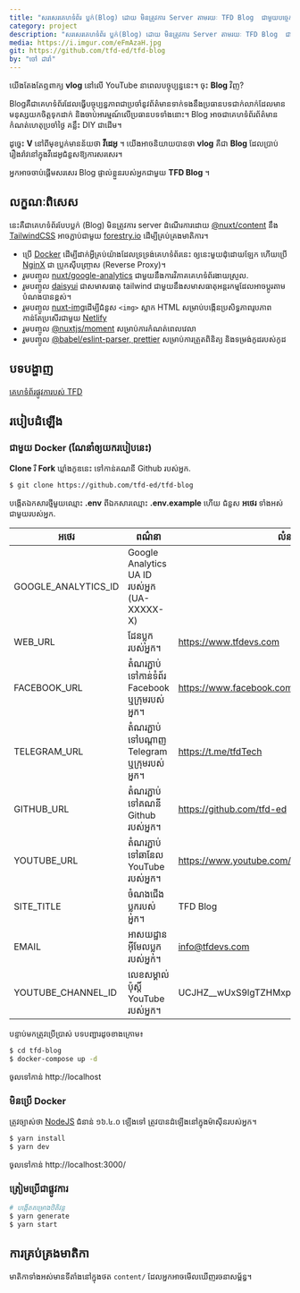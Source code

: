 ```yaml
---  
title: "សរសេរគេហទំព័រ ប្លក់(Blog) ដោយ មិនត្រូវការ Server តាមរយៈ TFD Blog  ជាមួយបច្ចេកវិទ្យា Nuxt/Content  នឹង TailwindCSS"  
category: project  
description: "សរសេរគេហទំព័រ ប្លក់(Blog) ដោយ មិនត្រូវការ Server តាមរយៈ TFD Blog  ជាមួយបច្ចេកវិទ្យា​ Nuxt/Content  នឹង TailwindCSS"  
media: https://i.imgur.com/eFmAzaH.jpg
git: https://github.com/tfd-ed/tfd-blog  
by: "ចៅ ដារ៉ា"
---
```

យើងតែងតែឮពាក្យ **vlog** នៅលើ YouTube នាពេលបច្ចុប្បន្ននេះ។ ចុះ **Blog** វិញ?

Blogគឺជាគេហទំព័រដែលធ្វើបច្ចុប្បន្នភាពជាប្រចាំនូវព័ត៌មានទាក់ទងនឹងប្រធានបទជាក់លាក់ដែលមានមនុស្សយកចិត្តទុកដាក់ និងចាប់អារម្មណ៍លើប្រធានបទទាំងនោះ។ Blog អាចជាគេហទំព័រព័ត៌មាន កំណត់ហេតុប្រចាំថ្ងៃ គន្លឹះ DIY ជាដើម។

ដូច្នេះ **V** នៅពីមុខប្លក់មានន័យថា **វីដេអូ** ។ យើងអាចនិយាយបានថា **vlog** គឺជា **Blog** ដែលប្រាប់រឿងរ៉ាវនៅក្នុងវីដេអូជំនួសឱ្យការសរសេរ។

អ្នកអាចចាប់ផ្តើមសរសេរ Blog ផ្ទាល់ខ្លួនរបស់អ្នកជាមួយ **TFD Blog** ។

## លក្ខណៈពិសេស

នេះគឺជាគេហទំព័របែបប្លក់ (Blog) មិនត្រូវការ server ដំណើរការដោយ [@nuxt/content](https://content.nuxtjs.org/) នឹង  [TailwindCSS](https://tailwindcss.com/)  អាចភ្ជាប់ជាមួយ [forestry.io](https://forestry.io/) ដើម្បីគ្រប់គ្រងមាតិការ។
- ប្រើ [Docker](https://www.docker.com/) ដើម្បីដាក់​ អ្វីគ្រប់យ៉ាងដែលទ្រទ្រង់គេហទំព័រនេះ ឲ្យនេះមួយដុំដោយឡែក ហើយប្រើ  [NginX](https://www.nginx.com/) ជា ប្រូកស៊ីបញ្ច្រាស (Reverse Proxy)។
- រួមបញ្ចូល [nuxt/google-analytics](https://google-analytics.nuxtjs.org/) ជាមួយនឹងការវិភាគគេហទំព័រងាយស្រួល.
-  រួមបញ្ចូល [daisyui](https://daisyui.com/)​ ជាសមាសធាតុ tailwind ជាមួយនឹងសមាសធាតុអន្តរកម្មដែលអាចប្ដូរតាមបំណងបានខ្ពស់។
- រួមបញ្ចូល [nuxt-img](https://image.nuxtjs.org/components/nuxt-img/)ដើម្បីជំនួស  ``<img>`` ស្លាក HTML សម្រាប់បង្កើនប្រសិទ្ធភាពរូបភាពកាន់តែប្រសើរជាមួយ [Netlify](https://www.netlify.com/)
- រួមបញ្ចូល [@nuxtjs/moment](https://www.npmjs.com/package/@nuxtjs/moment) សម្រាប់ការកំណត់ពេលវេលា
- រួមបញ្ចូល [@babel/eslint-parser, prettier](https://www.npmjs.com/package/@babel/eslint-parser) សម្រាប់ការត្រួតពិនិត្យ និងទម្រង់កូដរបស់កូដ

## បទបង្ហាញ
[គេហទំព័រផ្លូវការបស់ TFD ](https://tfdevs.com)

## របៀបដំឡើង
### ជាមួយ Docker (ណែនាំឲ្យយករបៀបនេះ)
**Clone** រឺ **Fork** ឃ្លាំងកូឌនេះ ទៅកាន់គណនី Github របស់អ្នក.
```bash 
$ git clone https://github.com/tfd-ed/tfd-blog 
```` 

បង្កើតឯកសារថ្មីមួយឈ្មោះ **.env** ពីឯកសារឈ្មោះ **.env.example** ហើយ ជំនួស **អថេរ** ទាំងអស់ជាមួយរបស់អ្នក.

| អថេរ                | ពណ៌នា                                          | លំនាំដើម                                         |
|---|---|---|
| GOOGLE_ANALYTICS_ID | Google Analytics UA ID របស់អ្នក (UA-XXXXX-X)   |                                                  |
| WEB_URL             | ដែនប្លុករបស់អ្នក។                              | https://www.tfdevs.com                           |
| FACEBOOK_URL        | តំណរភ្ជាប់ទៅកាន់ទំព័រ Facebook ឬក្រុមរបស់អ្នក។ | https://www.facebook.com/teachingfordevelopment  |
| TELEGRAM_URL        | តំណរភ្ជាប់ទៅបណ្តាញ Telegram ឬក្រុមរបស់អ្នក។    | https://t.me/tfdTech                             |
| GITHUB_URL          | តំណរភ្ជាប់ទៅគណនី Github របស់អ្នក។              | https://github.com/tfd-ed                        |
| YOUTUBE_URL         | តំណរភ្ជាប់ទៅឆានែល YouTube របស់អ្នក។            | https://www.youtube.com/c/TeachingForDevelopment |
| SITE_TITLE          | ចំណងជើងប្លុករបស់អ្នក។                          | TFD Blog                                         |
| EMAIL               | អាសយដ្ឋានអ៊ីមែលប្លុករបស់អ្នក។                  | info@tfdevs.com                                  |
| YOUTUBE_CHANNEL_ID  | លេខសម្គាល់ប៉ុស្តិ៍ YouTube របស់អ្នក។           | UCJHZ__wUxS9lgTZHMxpMJcQ                         |


បន្ទាប់មកត្រូវប្រើប្រាស់ បទបញ្ជារដូចខាងក្រោម៖

```bash 
$ cd tfd-blog 
$ docker-compose up -d 
````   
ចូលទៅកាន់ http://localhost
### មិនប្រើ Docker
ត្រូវច្បាស់ថា [NodeJS](https://nodejs.dev/) ជំនាន់ ១៦.៤.០ ឡើងទៅ ត្រូវបានដំឡើងនៅក្នុងម៉ាស៊ីនរបស់អ្នក។

```bash 
$ yarn install 
$ yarn dev 
```` 

ចូលទៅកាន់ http://localhost:3000/

### ត្រៀមប្រើជាផ្លូវការ
```bash 
# បង្កើតគម្រោងឋិតិវន្ត 
$ yarn generate 
$ yarn start 
```   
## ការគ្រប់គ្រងមាតិកា

មាតិកាទាំងអស់មានទីតាំងនៅក្នុងថត `content/` ដែលអ្នកអាចមើលឃើញរចនាសម្ព័ន្ធ។
